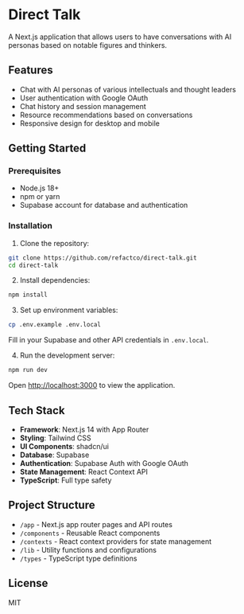 # Direct Talk

A Next.js application that allows users to have conversations with AI personas based on notable figures and thinkers.

## Features

- Chat with AI personas of various intellectuals and thought leaders
- User authentication with Google OAuth
- Chat history and session management
- Resource recommendations based on conversations
- Responsive design for desktop and mobile

## Getting Started

### Prerequisites

- Node.js 18+
- npm or yarn
- Supabase account for database and authentication

### Installation

1. Clone the repository:

```bash
git clone https://github.com/refactco/direct-talk.git
cd direct-talk
```

2. Install dependencies:

```bash
npm install
```

3. Set up environment variables:

```bash
cp .env.example .env.local
```

Fill in your Supabase and other API credentials in `.env.local`.

4. Run the development server:

```bash
npm run dev
```

Open [http://localhost:3000](http://localhost:3000) to view the application.

## Tech Stack

- **Framework**: Next.js 14 with App Router
- **Styling**: Tailwind CSS
- **UI Components**: shadcn/ui
- **Database**: Supabase
- **Authentication**: Supabase Auth with Google OAuth
- **State Management**: React Context API
- **TypeScript**: Full type safety

## Project Structure

- `/app` - Next.js app router pages and API routes
- `/components` - Reusable React components
- `/contexts` - React context providers for state management
- `/lib` - Utility functions and configurations
- `/types` - TypeScript type definitions

## License

MIT
